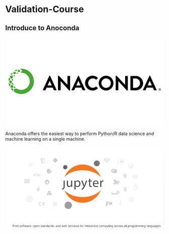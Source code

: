 # Validation-Course

## Introduce to Anoconda

![image](https://github.com/Mmmmmmmmark/Validation-Course/blob/main/anaconda-inc-logo-vector.png)

Anaconda offers the easiest way to perform Python/R data science and machine learning on a single machine.


###
![image](https://github.com/Mmmmmmmmark/Validation-Course/blob/main/2.png)
